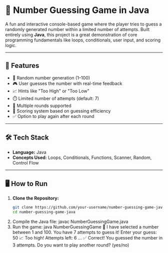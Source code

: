 # 🎯 Number Guessing Game in Java

A fun and interactive console-based game where the player tries to guess a randomly generated number within a limited number of attempts. Built entirely using **Java**, this project is a great demonstration of core programming fundamentals like loops, conditionals, user input, and scoring logic.

---

## 🚀 Features

- 🔢 Random number generation (1–100)
- 🎮 User guesses the number with real-time feedback
- 📈 Hints like "Too High" or "Too Low"
- ⏱️ Limited number of attempts (default: 7)
- 🔁 Multiple rounds supported
- 🧠 Scoring system based on guessing efficiency
- ✅ Option to play again after each round

---

## 🛠️ Tech Stack

- **Language:** Java  
- **Concepts Used:** Loops, Conditionals, Functions, Scanner, Random, Control Flow

---

## 🖥️ How to Run

1. **Clone the Repository:**
   ```bash
   git clone https://github.com/your-username/number-guessing-game-java.git
   cd number-guessing-game-java
2. Compile the Java file:
   javac NumberGuessingGame.java
3. Run the game:
  java NumberGuessingGame
🤔 I have selected a number between 1 and 100.
You have 7 attempts to guess it!
Enter your guess: 50
📈 Too high!
Attempts left: 6
...
✅ Correct! You guessed the number in 3 attempts.
Do you want to play another round? (yes/no)

